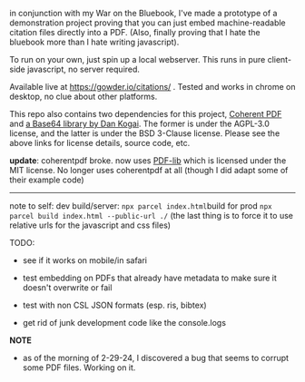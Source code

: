 in conjunction with my War on the Bluebook, I've made a prototype of a demonstration project proving that you can just embed machine-readable citation files directly into a PDF. (Also, finally proving that I hate the bluebook more than I hate writing javascript).

To run on your own, just spin up a local webserver. This runs in pure client-side javascript, no server required.

Available live at https://gowder.io/citations/ .  Tested and works in chrome on desktop, no clue about other platforms. 

This repo also contains two dependencies for this project, [Coherent PDF](https://github.com/coherentgraphics/coherentpdf.js/) and [a Base64 library by Dan Kogai](https://github.com/dankogai/js-base64).  The former is under the AGPL-3.0 license, and the latter is under the BSD 3-Clause license. Please see the above links for license details, source code, etc. 

**update**: coherentpdf broke.  now uses [PDF-lib](https://pdf-lib.js.org/) which is licensed under the MIT license. No longer uses coherentpdf at all (though I did adapt some of their example code)

----

note to self: dev build/server: `npx parcel index.html`build for prod `npx parcel build index.html --public-url ./` (the last thing is to force it to use relative urls for the javascript and css files)

TODO:

- see if it works on mobile/in safari
  
- test embedding on PDFs that already have metadata to make sure it doesn't overwrite or fail

- test with non CSL JSON formats (esp. ris, bibtex)

- get rid of junk development code like the console.logs  

**NOTE**

- as of the morning of 2-29-24, I discovered a bug that seems to corrupt some PDF files.  Working on it.


